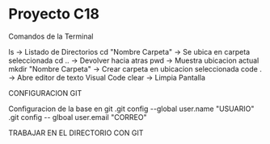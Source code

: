 # Proyecto C18

Comandos de la Terminal 

ls -> Listado de Directorios
cd "Nombre Carpeta" -> Se ubica en carpeta seleccionada
cd .. -> Devolver hacia atras
pwd -> Muestra ubicacion actual
mkdir "Nombre Carpeta" -> Crear carpeta en ubicacion seleccionada
code .  -> Abre editor de texto Visual Code
clear -> Limpia Pantalla

CONFIGURACION GIT

Configuracion de la base en git
    .git config --global user.name "USUARIO"
    .git config -- glboal user.email "CORREO"


TRABAJAR EN EL DIRECTORIO CON GIT